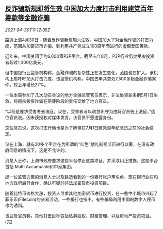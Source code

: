 <!--1619782263000-->
[反诈骗新规即将生效 中国加大力度打击利用建党百年筹款等金融诈骗](https://cn.reuters.com/article/china-fin-fraud-regs-0430-idCNKBS2CH1CP)
------

<div><i>2021-04-30T11:12:35Z</i></div><p>路透上海4月30日 - 随着反诈骗新规周六生效，中国加大了对金融诈骗的打击力度，范围从加密货币诈骗、到利用共产党成立100周年而进行的虚假爱国筹款。</p><p>近年来，中国关闭了约6,000家P2P平台。截至去年8月，P2P行业仍欠受害投资者超过1,000亿美元。</p><p>但中国银行业监管机构称，金融诈骗的复杂性正在发生变化，范围也在扩大。该机构上周呼吁加大打击力度。该监管机构称，中国去年共查处7,500多起金融诈骗案件，较上年增长27%。</p><p>一位本周参加了几次动员会议的地方金融监管官员表示，非法集资新条例5月1日生效，将扼杀投资诈骗在萌芽阶段的责任交给了地方官员。</p><p>“以前是要求受害者去法庭。现在，受害者可以疏忽职守为由将官员告上法庭，”这位官员说。因未获授权对媒体发言，该官员不愿透露身份。</p><p>这位官员说，这次打击行动也是为了确保在7月1日建党百年纪念日之前的社会稳定。</p><p>仅在上海，就有20多个平台在为所谓的“红色”献礼影视节目进行众筹，在没有政府同意的情况下，这是不允许的。</p><p>消息人士称，上海市政府要求这些平台停止这类项目，并采取纠正措施。这些平台包括 Multi Accumulate和中延集团。</p><p>据一位监管方面的消息人士以及路透看到的一份银行账户黑名单，现在银行业在和地方政府展开合作，确认可疑的非法加密货币投资项目。</p><p>随着比特币价格大涨，投资人寻求其他加密货币进行投资，在一些中小城市兴起了菲乐币(Filecoin)的交易活动。一些银行也指出，有些骗局利用中国的数字人民币作为诱饵。</p><p>该监管官员称，其他打击目标包括私募股权、财富管理、以及房地产投资项目。(完)</p>
